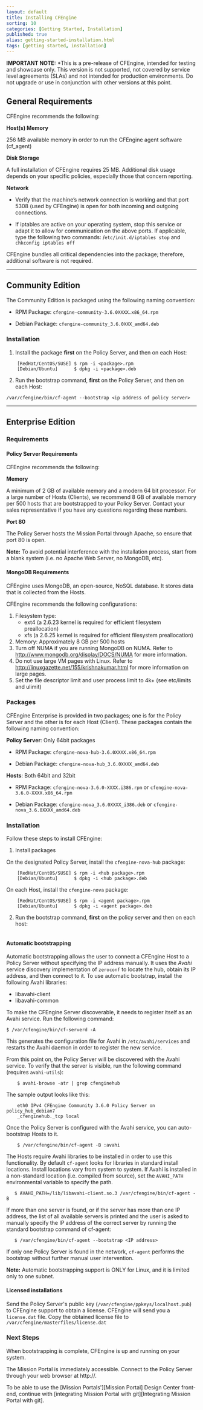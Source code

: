 ```yaml
---
layout: default
title: Installing CFEngine
sorting: 10
categories: [Getting Started, Installation]
published: true
alias: getting-started-installation.html
tags: [getting started, installation]
---
```


**IMPORTANT NOTE:** *This is a pre-release of CFEngine, intended for testing
and showcase only. This version is not supported, not covered by service level
agreements (SLAs) and not intended for production environments. Do not upgrade
or use in conjunction with other versions at this point.

<!--- TODO: move up when no longer a pre-release
-->

## General Requirements

CFEngine recommends the following:

**Host(s) Memory** 

256 MB available memory in order to run the CFEngine agent software (cf_agent)

**Disk Storage** 

A full installation of CFEngine requires 25 MB. Additional disk usage 
depends on your specific policies, especially those that concern reporting.

**Network** 

* Verify that the machine’s network connection is working and that port 5308
  (used by CFEngine) is open for both incoming and outgoing connections.

* If iptables are active on your operating system, stop this service or adapt
  it to allow for communication on the above ports. If applicable, type the
  following two commands: /`etc/init.d/iptables stop` and `chkconfig iptables
  off`

CFEngine bundles all critical dependencies into the package; therefore,
additional software is not required.

****

## Community Edition

The Community Edition is packaged using the following naming convention:

* RPM Package: `cfengine-community-3.6.0XXXX.x86_64.rpm`

* Debian Package: `cfengine-community_3.6.0XXX_amd64.deb`

### Installation 

1. Install the package **first** on the Policy Server, and then on each Host:

```
    [RedHat/CentOS/SUSE] $ rpm -i <package>.rpm
    [Debian/Ubuntu]      $ dpkg -i <package>.deb
```

2. Run the bootstrap command, **first** on the Policy Server, and then on each
Host:

````
/var/cfengine/bin/cf-agent --bootstrap <ip address of policy server>
````

****

## Enterprise Edition

### Requirements

#### Policy Server Requirements

CFEngine recommends the following:

**Memory** 

A minimum of 2 GB of available memory and a modern 64 bit processor. For a
large number of Hosts (Clients), we recommend 8 GB of available memory per 500
hosts that are bootstrapped to your Policy Server. Contact your sales
representative if you have any questions regarding these numbers.

**Port 80**

The Policy Server hosts the Mission Portal through Apache, so ensure that port
80 is open.

**Note:** To avoid potential interference with the installation process, start
from a blank system (i.e. no Apache Web Server, no MongoDB, etc).

#### MongoDB Requirements

CFEngine uses MongoDB, an open-source, NoSQL database. It stores data that
is collected from the Hosts.

CFEngine recommends the following configurations:

1. Filesystem type:
   - ext4 (a 2.6.23 kernel is required for efficient filesystem preallocation)
   - xfs (a 2.6.25 kernel is required for efficient filesystem preallocation)
2. Memory: Approximately 8 GB per 500 hosts
3. Turn off NUMA if you are running MongoDB on NUMA. Refer to
http://www.mongodb.org/display/DOCS/NUMA for more information.
4. Do not use large VM pages with Linux. Refer to
http://linuxgazette.net/155/krishnakumar.html for more information on large
pages.
5. Set the file descriptor limit and user process limit to 4k+ (see etc/limits
and ulimit)

### Packages

CFEngine Enterprise is provided in two packages; one is for the Policy
Server and the other is for each Host (Client). These packages contain the
following naming convention:

**Policy Server**: Only 64bit packages

* RPM Package: `cfengine-nova-hub-3.6.0XXXX.x86_64.rpm`

* Debian Package: `cfengine-nova-hub_3.6.0XXXX_amd64.deb`

**Hosts**: Both 64bit and 32bit

* RPM Package: `cfengine-nova-3.6.0-XXXX.i386.rpm` or
  `cfengine-nova-3.6.0-XXXX.x86_64.rpm`

* Debian Package: `cfengine-nova_3.6.0XXXX_i386.deb` or
  `cfengine-nova_3.6.0XXXX_amd64.deb`

### Installation

Follow these steps to install CFEngine:

1. Install packages

On the designated Policy Server, install the `cfengine-nova-hub` package:

```
    [RedHat/CentOS/SUSE] $ rpm -i <hub package>.rpm
    [Debian/Ubuntu]      $ dpkg -i <hub package>.deb
```

On each Host, install the `cfengine-nova` package:

```
    [RedHat/CentOS/SUSE] $ rpm -i <agent package>.rpm
    [Debian/Ubuntu]      $ dpkg -i <agent package>.deb
```

2. Run the bootstrap command, **first** on the policy server and then on each
host:

``` $ /var/cfengine/bin/cf-agent --bootstrap <IP address of the Policy Server>
```

#### Automatic bootstrapping

Automatic bootstrapping allows the user to connect a CFEngine Host to a Policy
Server without specifying the IP address manually. It uses the *Avahi* service
discovery implementation of `zeroconf` to locate the hub, obtain its IP
address, and then connect to it. To use automatic bootstrap, install the
following Avahi libraries:

* libavahi-client
* libavahi-common

To make the CFEngine Server discoverable, it needs to register itself as an 
Avahi service. Run the following command:

```    
$ /var/cfengine/bin/cf-serverd -A
``` 

This generates the configuration file for Avahi in `/etc/avahi/services` and 
restarts the Avahi daemon in order to register the new service.

From this point on, the Policy Server will be discovered with the Avahi service.
To verify that the server is visible, run the following command (requires
`avahi-utils`):

``` 
    $ avahi-browse -atr | grep cfenginehub
``` 

The sample output looks like this:

``` 
    eth0 IPv4 CFEngine Community 3.6.0 Policy Server on policy_hub_debian7
    _cfenginehub._tcp local
``` 

Once the Policy Server is configured with the Avahi service, you can
auto-bootstrap Hosts to it.

``` 
    $ /var/cfengine/bin/cf-agent -B :avahi
``` 

The Hosts require Avahi libraries to be installed in order to use this 
functionality. By default `cf-agent` looks for libraries in standard install 
locations. Install locations vary from system to system. If Avahi is 
installed in a non-standard location (i.e. compiled from source), set the 
`AVAHI_PATH` environmental variable to specify the path.

``` 
   $ AVAHI_PATH=/lib/libavahi-client.so.3 /var/cfengine/bin/cf-agent -B
``` 

If more than one server is found, or if the server has more than one IP
address, the list of all available servers is printed and the user is asked to
manually specify the IP address of the correct server by running the standard
bootstrap command of cf-agent:

``` 
   $ /var/cfengine/bin/cf-agent --bootstrap <IP address>
``` 

If only one Policy Server is found in the network, `cf-agent` performs the
bootstrap without further manual user intervention.

**Note:** Automatic bootstrapping support is ONLY for Linux, and it is limited
only to one subnet.

#### Licensed installations

Send the Policy Server's public key (`/var/cfengine/ppkeys/localhost.pub`) to
CFEngine support to obtain a license. CFEngine will send you a `license.dat`
file. Copy the obtained license file to
`/var/cfengine/masterfiles/license.dat`

### Next Steps

When bootstrapping is complete, CFEngine is up and running on your system.

The Mission Portal is immediately accessible. Connect to the Policy Server
through your web browser at http://<IP address of your Policy Server>.

To be able to use the [Mission Portals'][Mission Portal] Design Center
front-end, continue with [integrating Mission Portal with git][Integrating
Mission Portal with git].

